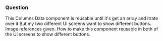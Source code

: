 ### Question

This Columns Data component is reusable until it's get an array and itrate over it
But my two different UI screens want to show different buttons. Image references given.
How to make this component reusable in both of the UI screens to show different buttons.

